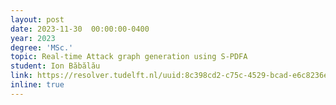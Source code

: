 ```yaml
---
layout: post
date: 2023-11-30  00:00:00-0400
year: 2023
degree: 'MSc.'
topic: Real-time Attack graph generation using S-PDFA
student: Ion Băbălău
link: https://resolver.tudelft.nl/uuid:8c398cd2-c75c-4529-bcad-e6c8236ed54c
inline: true
---
```


